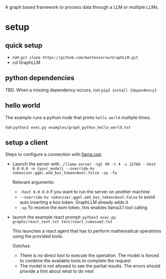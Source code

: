 A graph based framework to process data through a LLM or multiple LLMs.

# setup

## quick setup
- run `git clone https://github.com/matteoserva/GraphLLM.git`
- cd GraphLLM

## python dependencies
TBD. When a missing dependency occurs, run `pip3 install {dependency}`

## hello world
The example runs a python node that prints `hello world` multiple times.

run `python3 exec.py examples/graph_python_hello_world.txt`

## setup a client
Steps to configure a connection with [llama.cpp](https://github.com/ggerganov/llama.cpp)
- Launch the server with `./llama-server -ngl 99 -t 4 -c 32768 --host 0.0.0.0 -m {your_model} --override-kv tokenizer.ggml.add_bos_token=bool:false -sp -fa`
  
  Relevant arguments:
  - `-host 0.0.0.0` if you want to run the server on another machine
  - `--override-kv tokenizer.ggml.add_bos_token=bool:false` to avoid auto inserting a bos token. GraphLLM already adds it
  - `-sp` To receive the eom token, this enables llama3.1 tool calling
  
- launch the example react prompt:
  `python3 exec.py graphs/react_text.txt test/react_cubesum2.txt`

  This launches a react agent that has to perform mathematical operations using the provided tools.
  
  Gotchas:
  - There is no direct tool to execute the operation. The model is forced to combine the available tools to complete the request
  - The model is not allowed to see the partial results. The errors should provide a hint about what to do next
